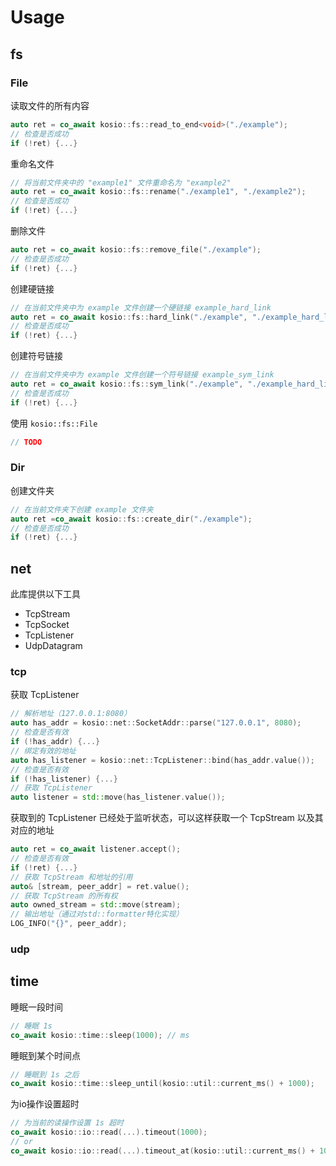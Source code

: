 # Usage

## fs

### File

读取文件的所有内容

```c++
auto ret = co_await kosio::fs::read_to_end<void>("./example");
// 检查是否成功
if (!ret) {...}
```

重命名文件

```c++
// 将当前文件夹中的 "example1" 文件重命名为 "example2"
auto ret = co_await kosio::fs::rename("./example1", "./example2");
// 检查是否成功
if (!ret) {...}
```

删除文件

```c++
auto ret = co_await kosio::fs::remove_file("./example");
// 检查是否成功
if (!ret) {...}
```

创建硬链接

```c++
// 在当前文件夹中为 example 文件创建一个硬链接 example_hard_link
auto ret = co_await kosio::fs::hard_link("./example", "./example_hard_link");
// 检查是否成功
if (!ret) {...}
```

创建符号链接

```c++
// 在当前文件夹中为 example 文件创建一个符号链接 example_sym_link
auto ret = co_await kosio::fs::sym_link("./example", "./example_hard_link");
// 检查是否成功
if (!ret) {...}
```

使用 `kosio::fs::File`

```c++
// TODO
```



### Dir

创建文件夹

```c++
// 在当前文件夹下创建 example 文件夹
auto ret =co_await kosio::fs::create_dir("./example");
// 检查是否成功
if (!ret) {...}
```



## net

此库提供以下工具

- TcpStream
- TcpSocket
- TcpListener
- UdpDatagram



### tcp

获取 TcpListener

```c++
// 解析地址（127.0.0.1:8080）
auto has_addr = kosio::net::SocketAddr::parse("127.0.0.1", 8080);
// 检查是否有效
if (!has_addr) {...}
// 绑定有效的地址
auto has_listener = kosio::net::TcpListener::bind(has_addr.value());
// 检查是否有效
if (!has_listener) {...}
// 获取 TcpListener
auto listener = std::move(has_listener.value());
```

获取到的 TcpListener 已经处于监听状态，可以这样获取一个 TcpStream 以及其对应的地址

```c++
auto ret = co_await listener.accept();
// 检查是否有效
if (!ret) {...}
// 获取 TcpStream 和地址的引用
auto& [stream, peer_addr] = ret.value();
// 获取 TcpStream 的所有权
auto owned_stream = std::move(stream);
// 输出地址（通过对std::formatter特化实现）
LOG_INFO("{}", peer_addr);
```



### udp





## time

睡眠一段时间

```c++
// 睡眠 1s
co_await kosio::time::sleep(1000); // ms
```

睡眠到某个时间点

```c++
// 睡眠到 1s 之后
co_await kosio::time::sleep_until(kosio::util::current_ms() + 1000);
```

为io操作设置超时

```c++
// 为当前的读操作设置 1s 超时
co_await kosio::io::read(...).timeout(1000);
// or
co_await kosio::io::read(...).timeout_at(kosio::util::current_ms() + 1000);
```
